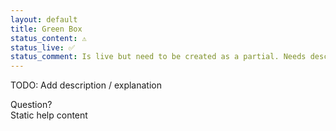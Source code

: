 ```yaml
---
layout: default
title: Green Box
status_content: ⚠️
status_live: ✅
status_comment: Is live but need to be created as a partial. Needs description.
---
```


TODO: Add description / explanation

<div class="dci">
    <div class="dci-block-longer">
        <aside class="static-help-container" style=" background-image: url(img/question_mark.png);">
            <div class="static-help-heading" >
                Question?
            </div>
            <div class="static-help-content" >
              Static help content
            </div>
        </aside>
    </div>
</div>
